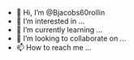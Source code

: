 - 👋 Hi, I’m @Bjacobs60rollin
- 👀 I’m interested in ...
- 🌱 I’m currently learning ...
- 💞️ I’m looking to collaborate on ...
- 📫 How to reach me ...

<!---
Bjacobs60rollin/Bjacobs60rollin is a ✨ special ✨ repository because its `README.md` (this file) appears on your GitHub profile.
You can click the Preview link to take a look at your changes.
--->
